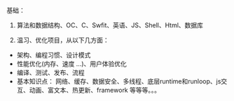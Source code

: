 
基础：

1. 算法和数据结构、OC、C、Swfit、英语、JS、Shell、Html、数据库

2. 温习、优化项目，从以下几方面：

  - 架构、编程习惯、设计模式
  - 性能优化(内存、速度 ...)、用户体验优化
  - 编译、测试、发布、流程
  - 基本知识点：
     网络、缓存、数据安全、多线程、底层runtime和runloop、js交互、动画、富文本、热更新、framework 等等等。。。
